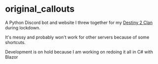 # original_callouts

A Python Discord bot and website I threw together for my [Destiny 2 Clan](https://theclanwithoutaplan.com) during lockdown.

It's messy and probably won't work for other servers because of some shortcuts.

Development is on hold because I am working on redoing it all in C# with Blazor
